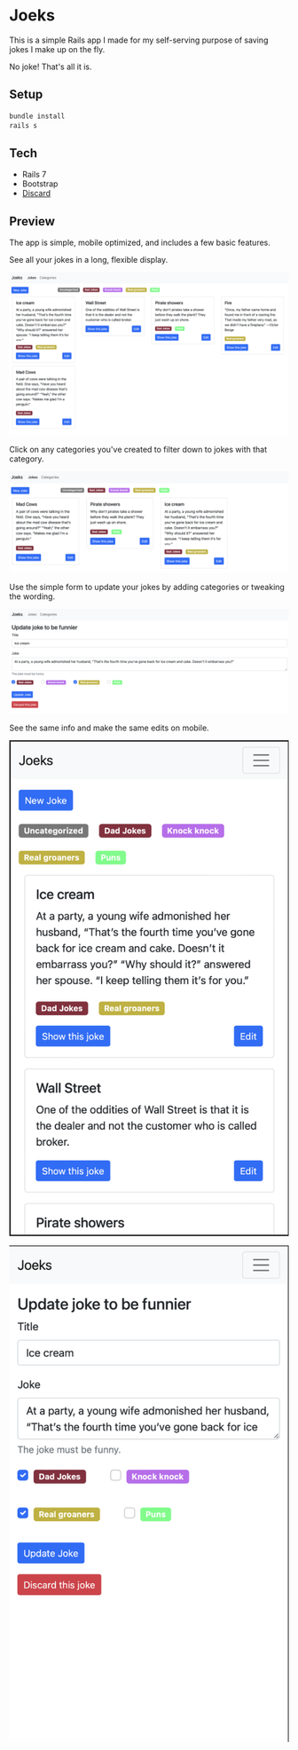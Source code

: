 # Joeks

This is a simple Rails app I made for my self-serving purpose of saving jokes I make up on the fly.

No joke! That's all it is.

## Setup

```bash
bundle install
rails s
```

## Tech

- Rails 7
- Bootstrap
- [Discard](https://github.com/jhawthorn/discard)

## Preview

The app is simple, mobile optimized, and includes a few basic features.

See all your jokes in a long, flexible display.

![](docs/resources/desktop-full-list.png)

Click on any categories you've created to filter down to jokes with that category.

![](docs/resources/desktop-filtered.png)

Use the simple form to update your jokes by adding categories or tweaking the wording.

![](docs/resources/desktop-form.png)

See the same info and make the same edits on mobile.

![](docs/resources/mobile-full-list.png)

![](docs/resources/mobile-form.png)
